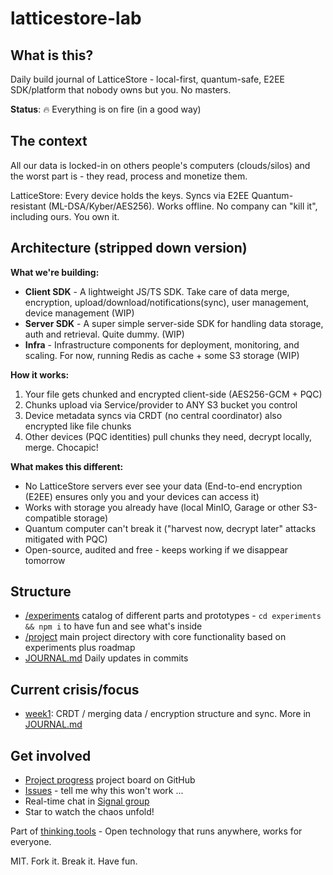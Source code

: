 # latticestore-lab

## What is this?

Daily build journal of LatticeStore - local-first, quantum-safe, E2EE SDK/platform that nobody owns but you. No masters.

**Status**: 🔥 Everything is on fire (in a good way)

## The context

All our data is locked-in on others people's computers (clouds/silos) and the worst part is - they read, process and monetize them.

LatticeStore: Every device holds the keys. Syncs via E2EE Quantum-resistant (ML-DSA/Kyber/AES256). Works offline. No company can "kill it", including ours. You own it.

## Architecture (stripped down version)

**What we're building:**

- **Client SDK** - A lightweight JS/TS SDK. Take care of data merge, encryption, upload/download/notifications(sync), user management, device management (WIP)
- **Server SDK** - A super simple server-side SDK for handling data storage, auth and retrieval. Quite dummy. (WIP)
- **Infra** - Infrastructure components for deployment, monitoring, and scaling. For now, running Redis as cache + some S3 storage (WIP)

**How it works:**

1. Your file gets chunked and encrypted client-side (AES256-GCM + PQC)
2. Chunks upload via Service/provider to ANY S3 bucket you control
3. Device metadata syncs via CRDT (no central coordinator) also encrypted like file chunks
4. Other devices (PQC identities) pull chunks they need, decrypt locally, merge. Chocapic!

**What makes this different:**

- No LatticeStore servers ever see your data (End-to-end encryption (E2EE) ensures only you and your devices can access it)
- Works with storage you already have (local MinIO, Garage or other S3-compatible storage)
- Quantum computer can't break it ("harvest now, decrypt later" attacks mitigated with PQC)
- Open-source, audited and free - keeps working if we disappear tomorrow

## Structure

- [/experiments](./experiments) catalog of different parts and prototypes - `cd experiments && npm i` to have fun and see what's inside
- [/project](./project) main project directory with core functionality based on experiments plus roadmap
- [JOURNAL.md](./JOURNAL.md) Daily updates in commits

## Current crisis/focus

- [week1](/experiments/week1): CRDT / merging data / encryption structure and sync. More in [JOURNAL.md](./JOURNAL.md)

## Get involved

- [Project progress](https://github.com/users/good-lly/projects/8) project board on GitHub
- [Issues](https://github.com/users/good-lly/issues) - tell me why this won't work ...
- Real-time chat in [Signal group](https://signal.group/#CjQKIGEZsuMfgmJlrLYnywMAitQreSuX5NsSlqV1mXRTbCsAEhCrDGEk4Gr1XiEaU8S6F6Dz)
- Star to watch the chaos unfold!

Part of [thinking.tools](https://thinking.tools) - Open technology that runs anywhere, works for everyone.

MIT. Fork it. Break it. Have fun.
